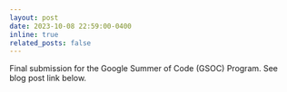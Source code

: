 ```yaml
---
layout: post
date: 2023-10-08 22:59:00-0400
inline: true
related_posts: false
---
```


Final submission for the Google Summer of Code (GSOC) Program. See blog post link below.